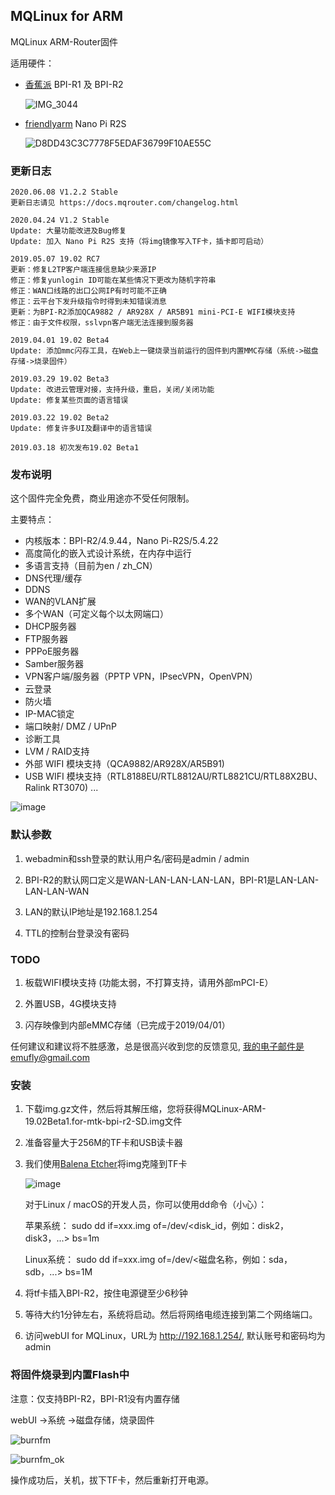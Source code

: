 ## MQLinux for ARM

MQLinux ARM-Router固件

适用硬件：

* [香蕉派](http://www.banana-pi.org) BPI-R1 及 BPI-R2

   ![IMG_3044](https://user-images.githubusercontent.com/16576843/54506419-50614a80-4977-11e9-9de0-3322c382bbfd.JPG)
   
* [friendlyarm](https://www.friendlyarm.com/) Nano Pi R2S

   ![D8DD43C3C7778F5EDAF36799F10AE55C](https://user-images.githubusercontent.com/16576843/80932067-3ccda900-8df0-11ea-9484-8ec7e0f01f39.png)

### 更新日志

```
2020.06.08 V1.2.2 Stable
更新日志请见 https://docs.mqrouter.com/changelog.html

2020.04.24 V1.2 Stable
Update: 大量功能改进及Bug修复
Update: 加入 Nano Pi R2S 支持（将img镜像写入TF卡，插卡即可启动）

2019.05.07 19.02 RC7
更新：修复L2TP客户端连接信息缺少来源IP
修正：修复yunlogin ID可能在某些情况下更改为随机字符串
修正：WAN口线路的出口公网IP有时可能不正确
修正：云平台下发升级指令时得到未知错误消息
更新：为BPI-R2添加QCA9882 / AR928X / AR5B91 mini-PCI-E WIFI模块支持
修正：由于文件权限，sslvpn客户端无法连接到服务器

2019.04.01 19.02 Beta4
Update: 添加mmc闪存工具，在Web上一键烧录当前运行的固件到内置MMC存储（系统->磁盘存储->烧录固件）

2019.03.29 19.02 Beta3
Update: 改进云管理对接，支持升级，重启，关闭/关闭功能
Update: 修复某些页面的语言错误

2019.03.22 19.02 Beta2
Update: 修复许多UI及翻译中的语言错误

2019.03.18 初次发布19.02 Beta1
```

### 发布说明

这个固件完全免费，商业用途亦不受任何限制。

主要特点：

* 内核版本：BPI-R2/4.9.44，Nano Pi-R2S/5.4.22
* 高度简化的嵌入式设计系统，在内存中运行
* 多语言支持（目前为en / zh_CN）
* DNS代理/缓存
* DDNS
* WAN的VLAN扩展
* 多个WAN（可定义每个以太网端口）
* DHCP服务器
* FTP服务器
* PPPoE服务器
* Samber服务器
* VPN客户端/服务器（PPTP VPN，IPsecVPN，OpenVPN）
* 云登录
* 防火墙
* IP-MAC锁定
* 端口映射/ DMZ / UPnP
* 诊断工具
* LVM / RAID支持
* 外部 WIFI 模块支持（QCA9882/AR928X/AR5B91)
* USB WIFI 模块支持（RTL8188EU/RTL8812AU/RTL8821CU/RTL88X2BU、Ralink RT3070)
...

![image](https://user-images.githubusercontent.com/16576843/54505845-b6000780-4974-11e9-80e4-dce4a262c815.png)

### 默认参数

1. webadmin和ssh登录的默认用户名/密码是admin / admin

2. BPI-R2的默认网口定义是WAN-LAN-LAN-LAN-LAN，BPI-R1是LAN-LAN-LAN-LAN-WAN

3. LAN的默认IP地址是192.168.1.254

4. TTL的控制台登录没有密码


### TODO

1. 板载WIFI模块支持 (功能太弱，不打算支持，请用外部mPCI-E）
   
2. 外置USB，4G模块支持
   
3. 闪存映像到内部eMMC存储（已完成于2019/04/01）

任何建议和建议将不胜感激，总是很高兴收到您的反馈意见, 我的电子邮件是emufly@gmail.com

### 安装

1. 下载img.gz文件，然后将其解压缩，您将获得MQLinux-ARM-19.02Beta1.for-mtk-bpi-r2-SD.img文件

2. 准备容量大于256M的TF卡和USB读卡器

3. 我们使用[Balena Etcher](https://www.balena.io/etcher/)将img克隆到TF卡

   ![image](https://user-images.githubusercontent.com/16576843/54505758-3bcf8300-4974-11e9-9733-b07523993d88.png)
   
   对于Linux / macOS的开发人员，你可以使用dd命令（小心）：

   苹果系统：
      sudo dd if=xxx.img of=/dev/<disk_id，例如：disk2，disk3，...> bs=1m

   Linux系统：
      sudo dd if=xxx.img of=/dev/<磁盘名称，例如：sda，sdb，...> bs=1M


4. 将tf卡插入BPI-R2，按住电源键至少6秒钟

5. 等待大约1分钟左右，系统将启动。然后将网络电缆连接到第二个网络端口。

6. 访问webUI for MQLinux，URL为 http://192.168.1.254/, 默认账号和密码均为 admin

### 将固件烧录到内置Flash中

   注意：仅支持BPI-R2，BPI-R1没有内置存储

   webUI  ->系统 ->磁盘存储，烧录固件
   
   ![burnfm](https://user-images.githubusercontent.com/16576843/55299540-00e64880-5466-11e9-980f-ba7ea5376c65.png)
   
   ![burnfm_ok](https://user-images.githubusercontent.com/16576843/55299585-2bd09c80-5466-11e9-836b-fd818e181957.png)

操作成功后，关机，拔下TF卡，然后重新打开电源。
